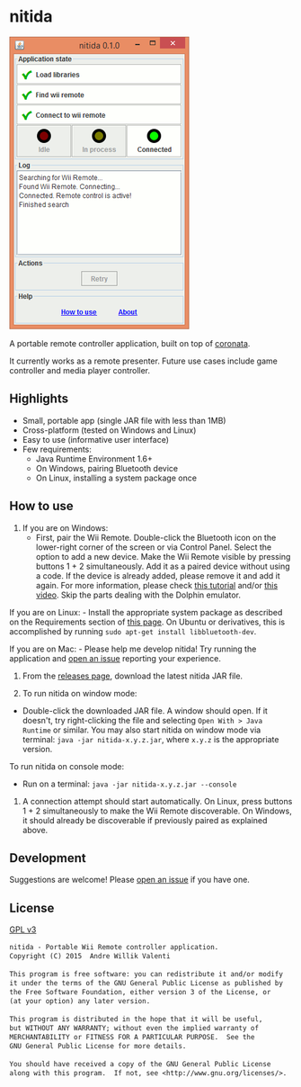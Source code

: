 # nitida
<img alt="Screenshot of nitida window" src="doc/nitida-screenshot.gif" width="320" height="520">

A portable remote controller application, built on top of
[coronata](../coronata).

It currently works as a remote presenter.
Future use cases include game controller and media player controller.

## Highlights
- Small, portable app (single JAR file with less than 1MB)
- Cross-platform (tested on Windows and Linux)
- Easy to use (informative user interface)
- Few requirements:
  - Java Runtime Environment 1.6+
  - On Windows, pairing Bluetooth device
  - On Linux, installing a system package once

## How to use
1. If you are on Windows:
    - First, pair the Wii Remote. Double-click the Bluetooth icon on the
    lower-right corner of the screen or via Control Panel.
    Select the option to add a new device. Make the Wii Remote visible
    by pressing buttons 1 + 2 simultaneously.
    Add it as a paired device without using a code.
    If the device is already added, please remove it and add it again.
    For more information, please check
    [this tutorial](http://www.dolphin-emulator.com/connect-wiimote.html)
    and/or [this video](https://www.youtube.com/watch?v=DIFARukwA5I).
    Skip the parts dealing with the Dolphin emulator.

  If you are on Linux:
    - Install the appropriate system package as described on the
    Requirements section of [this page](http://bluecove.org/bluecove-gpl/).
    On Ubuntu or derivatives,
    this is accomplished by running ```sudo apt-get install libbluetooth-dev```.

  If you are on Mac:
    - Please help me develop nitida! Try running the application and
    [open an issue](https://github.com/awvalenti/bauhinia/issues/new?title=nitida%20on%20Mac)
    reporting your experience.

1. From the [releases page](https://github.com/awvalenti/bauhinia/releases),
  download the latest nitida JAR file.
    
1. To run nitida on window mode:
  - Double-click the downloaded JAR file. A window should open. If it doesn't,
  try right-clicking the file and selecting ```Open With > Java Runtime```
  or similar. You may also start nitida on window mode via terminal:
  ```java -jar nitida-x.y.z.jar```, where ```x.y.z``` is the appropriate version.

  To run nitida on console mode:
  - Run on a terminal: ```java -jar nitida-x.y.z.jar --console```

1. A connection attempt should start automatically. On Linux, press buttons 1 + 2
  simultaneously to make the Wii Remote discoverable. On Windows, it should
  already be discoverable if previously paired as explained above.

## Development
Suggestions are welcome! Please [open an issue](../../../issues) if you have one.

## License
[GPL v3](http://www.gnu.org/licenses/gpl-3.0.en.html)

```
nitida - Portable Wii Remote controller application.
Copyright (C) 2015  Andre Willik Valenti

This program is free software: you can redistribute it and/or modify
it under the terms of the GNU General Public License as published by
the Free Software Foundation, either version 3 of the License, or
(at your option) any later version.

This program is distributed in the hope that it will be useful,
but WITHOUT ANY WARRANTY; without even the implied warranty of
MERCHANTABILITY or FITNESS FOR A PARTICULAR PURPOSE.  See the
GNU General Public License for more details.

You should have received a copy of the GNU General Public License
along with this program.  If not, see <http://www.gnu.org/licenses/>.
```
